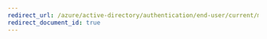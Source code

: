 ```yaml
---
redirect_url: /azure/active-directory/authentication/end-user/current/multi-factor-authentication-end-user-first-time
redirect_document_id: true
---
```

